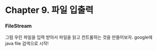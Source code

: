 # Chapter 9. 파일 입출력

### FileStream
그럼 우린 파일을 입력 받아서 파일을 읽고 컨트롤하는 것을 만들어보자.
google에 java file 검색으로 시작!


